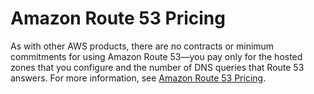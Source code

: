 # Amazon Route 53 Pricing<a name="Route53Pricing"></a>

As with other AWS products, there are no contracts or minimum commitments for using Amazon Route 53—you pay only for the hosted zones that you configure and the number of DNS queries that Route 53 answers\. For more information, see [Amazon Route 53 Pricing](https://aws.amazon.com/route53/pricing/)\.